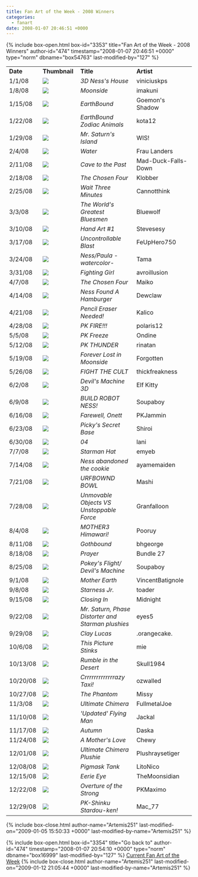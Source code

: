 ```yaml
---
title: Fan Art of the Week - 2008 Winners
categories:
  - fanart
date: 2008-01-07 20:46:51 +0000
---
```

{% include box-open.html box-id="3353" title="Fan Art of the Week - 2008 Winners" author-id="474" timestamp="2008-01-07 20:46:51 +0000" type="norm" dbname="box54763" last-modified-by="127" %}
<table border="0">

<tr>
<td width="80"><b>Date</b></td>
<td width="100"><b>Thumbnail</b></td>
<td width="200"><b>Title</b></td>
<td width="200"><b>Artist</b></td>
</tr>

<tr>
<td width="80">1/1/08</td>
<td width="100"><a href="http://starmen.net/vote/vote.php?id=19709"><img src="http://files.fobby.net/0000/4cfd/Ness%27s%20House%20Render.jpg.thumb.gif" border="0" /></a></td>
<td width="200"><i>3D Ness's House</i></td>
<td width="200">viniciuskps</td>
</tr>

<tr>
<td width="80">1/8/08</td>
<td width="100"><a href="http://starmen.net/vote/vote.php?id=19749"><img src="http://files.fobby.net/0000/4d25/moon_side.PNG.thumb.gif" border="0" /></a></td>
<td width="200"><i>Moonside</i></td>
<td width="200">imakuni</td>
</tr>

<tr>
<td width="80">1/15/08</td>
<td width="100"><a href="http://starmen.net/vote/vote.php?id=19786"><img src="http://files.fobby.net/0000/4d4a/Earthbound.png.thumb.gif" border="0" /></a></td>
<td width="200"><i>EarthBound</i></td>
<td width="200">Goemon's Shadow</td>
</tr>

<tr>
<td width="80">1/22/08</td>
<td width="100"><a href="http://starmen.net/vote/vote.php?id=19772"><img src="http://files.fobby.net/0000/4d3c/ztogether2small.png.thumb.gif" border="0" /></a></td>
<td width="200"><i>EarthBound Zodiac Animals</i></td>
<td width="200">kota12</td>
</tr>

<tr>
<td width="80">1/29/08</td>
<td width="100"><a href="http://starmen.net/vote/vote.php?id=19943"><img src="http://files.fobby.net/0000/4de7/mrsaturnlp.jpg.thumb.gif" border="0" /></a></td>
<td width="200"><i>Mr. Saturn's Island</i></td>
<td width="200">WIS!</td>
</tr>

<tr>
<td width="80">2/4/08</td>
<td width="100"><a href="http://starmen.net/vote/vote.php?id=19996"><img src="http://files.fobby.net/0000/4e1c/ebwater.png.thumb.gif" border="0" /></a></td>
<td width="200"><i>Water</i></td>
<td width="200">Frau Landers</td>
</tr>

<tr>
<td width="80">2/11/08</td>
<td width="100"><a href="http://starmen.net/vote/vote.php?id=20000"><img src="http://files.fobby.net/0000/4e20/cavetothepast.jpg.thumb.gif" border="0" /></a></td>
<td width="200"><i>Cave to the Past</i></td>
<td width="200">Mad-Duck-Falls-Down</td>
</tr>

<tr>
<td width="80">2/18/08</td>
<td width="100"><a href="http://starmen.net/vote/vote.php?id=20049.jpg"><img src="http://files.fobby.net/0000/4e51/thechosenfour.jpg.thumb.gif" border="0" /></a></td>
<td width="200"><i>The Chosen Four</i></td>
<td width="200">Klobber</td>
</tr>

<tr>
<td width="80">2/25/08</td>
<td width="100"><a href="http://starmen.net/vote/vote.php?id=20104"><img src="http://files.fobby.net/0000/4e88/Waitthreeminuteswip.JPG.thumb.gif" border="0" /></a></td>
<td width="200"><i>Wait Three Minutes</i></td>
<td width="200">Cannotthink</td>
</tr>

<tr>
<td width="80">3/3/08</td>
<td width="100"><a href="http://starmen.net/vote/vote.php?id=20125"><img src="http://files.fobby.net/0000/4e9d/runfiveFINALsmall.jpg.thumb.gif" border="0" /></a></td>
<td width="200"><i>The World's Greatest Bluesmen</i></td>
<td width="200">Bluewolf</td>
</tr>

<tr>
<td width="80">3/10/08</td>
<td width="100"><a href="http://starmen.net/vote/vote.php?id=20246"><img src="http://files.fobby.net/0000/4f16/handart.png.thumb.gif" border="0" /></a></td>
<td width="200"><i>Hand Art #1</i></td>
<td width="200">Stevesesy</td>
</tr>

<tr>
<td width="80">3/17/08</td>
<td width="100"><a href="http://starmen.net/vote/vote.php?id=20297"><img src="http://files.fobby.net/0000/4f49/UncontrollableBlast.jpg.thumb.gif" border="0" /></a></td>
<td width="200"><i>Uncontrollable Blast</i></td>
<td width="200">FeUpHero750</td>
</tr>

<tr>
<td width="80">3/24/08</td>
<td width="100"><a href="http://starmen.net/vote/vote.php?id=20384"><img src="http://files.fobby.net/0000/4fa0/nespual.png.thumb.gif" border="0" /></a></td>
<td width="200"><i>Ness/Paula -watercolor-</i></td>
<td width="200">Tama</td>
</tr>

<tr>
<td width="80">3/31/08</td>
<td width="100"><a href="http://starmen.net/vote/vote.php?id=20407"><img src="http://files.fobby.net/0000/4fb7/fightingirl.png.thumb.gif" border="0" /></a></td>
<td width="200"><i>Fighting Girl</i></td>
<td width="200">avroillusion</td>
</tr>

<tr>
<td width="80">4/7/08</td>
<td width="100"><a href="http://starmen.net/vote/vote.php?id=20542"><img src="http://files.fobby.net/0000/503e/MOther2_byWasil.jpg.thumb.gif" border="0" /></a></td>
<td width="200"><i>The Chosen Four</i></td>
<td width="200">Maiko</td>
</tr>

<tr>
<td width="80">4/14/08</td>
<td width="100"><a href="http://starmen.net/vote/vote.php?id=20563"><img src="http://files.fobby.net/0000/5053/trash.png.thumb.gif" border="0" /></a></td>
<td width="200"><i>Ness Found A Hamburger</i></td>
<td width="200">Dewclaw</td>
</tr>

<tr>
<td width="80">4/21/08</td>
<td width="100"><a href="http://starmen.net/vote/vote.php?id=20620"><img src="http://files.fobby.net/0000/508c/earthbound.jpg.thumb.gif" border="0" /></a></td>
<td width="200"><i>Pencil Eraser Needed!</i></td>
<td width="200">Kalico</td>
</tr>

<tr>
<td width="80">4/28/08</td>
<td width="100"><a href="http://starmen.net/vote/vote.php?id=20674"><img src="http://files.fobby.net/0000/50c2/PK%20FIRE%21%21%21%21.jpg.thumb.gif" border="0" /></a></td>
<td width="200"><i>PK FIRE!!!</i></td>
<td width="200">polaris12</td>
</tr>

<tr>
<td width="80">5/5/08</td>
<td width="100"><a href="http://starmen.net/vote/vote.php?id=20751"><img src="http://files.fobby.net/0000/510f/psifreezeomega.png.thumb.gif" border="0" /></a></td>
<td width="200"><i>PK Freeze</i></td>
<td width="200">Ondine</td>
</tr>

<tr>
<td width="80">5/12/08</td>
<td width="100"><a href="http://starmen.net/vote/vote.php?id=20822"><img src="http://files.fobby.net/0000/5156/pkthunder.jpg.thumb.gif" border="0" /></a></td>
<td width="200"><i>PK THUNDER</i></td>
<td width="200">rinatan</td>
</tr>

<tr>
<td width="80">5/19/08</td>
<td width="100"><a href="http://starmen.net/vote/vote.php?id=20849"><img src="http://files.fobby.net/0000/5171/moonside.jpg.thumb.gif" border="0" /></a></td>
<td width="200"><i>Forever Lost in Moonside</i></td>
<td width="200">Forgotten</td>
</tr>

<tr>
<td width="80">5/26/08</td>
<td width="100"><a href="http://starmen.net/vote/vote.php?id=20883"><img src="http://files.fobby.net/0000/5193/fight_the_cult_sm2.jpg.thumb.gif" border="0" /></a></td>
<td width="200"><i>FIGHT THE CULT</i></td>
<td width="200">thickfreakness</td>
</tr>

<tr>
<td width="80">6/2/08</td>
<td width="100"><a href="http://starmen.net/vote/vote.php?id=20990"><img src="http://files.fobby.net/0000/51fe/giygaslair_37_2.jpg.thumb.gif" border="0" /></a></td>
<td width="200"><i>Devil's Machine 3D</i></td>
<td width="200">Elf Kitty</td>
</tr>

<tr>
<td width="80">6/9/08</td>
<td width="100"><a href="http://starmen.net/vote/vote.php?id=21024"><img src="http://files.fobby.net/0000/5220/robonessFINALreadymech.png.thumb.gif" border="0" /></a></td>
<td width="200"><i>BUILD ROBOT NESS!</i></td>
<td width="200">Soupaboy</td>
</tr>

<tr>
<td width="80">6/16/08</td>
<td width="100"><a href="http://starmen.net/vote/vote.php?id=21373"><img src="http://files.fobby.net/0000/537d/oness.png.thumb.gif" border="0" /></a></td>
<td width="200"><i>Farewell, Onett</i></td>
<td width="200">PKJammin</td>
</tr>

<tr>
<td width="80">6/23/08</td>
<td width="100"><a href="http://starmen.net/vote/vote.php?id=21270"><img src="http://files.fobby.net/0000/5316/Picky%20Secret%20Base.jpg.thumb.gif" border="0" /></a></td>
<td width="200"><i>Picky's Secret Base</i></td>
<td width="200">Shiroi</td>
</tr>

<tr>
<td width="80">6/30/08</td>
<td width="100"><a href="http://starmen.net/vote/vote.php?id=21470"><img src="http://files.fobby.net/0000/53de/50.png.thumb.gif" border="0" /></a></td>
<td width="200"><i>04</i></td>
<td width="200">lani</td>
</tr>

<tr>
<td width="80">7/7/08</td>
<td width="100"><a href="http://starmen.net/vote/vote.php?id=21656"><img src="http://files.fobby.net/0000/5498/starmanhat.jpg.thumb.gif" border="0" /></a></td>
<td width="200"><i>Starman Hat</i></td>
<td width="200">emyeb</td>
</tr>

<tr>
<td width="80">7/14/08</td>
<td width="100"><a href="http://starmen.net/vote/vote.php?id=21734"><img src="http://files.fobby.net/0000/54e6/cookieness.jpg.thumb.gif" border="0" /></a></td>
<td width="200"><i>Ness abandoned the cookie</i></td>
<td width="200">ayamemaiden</td>
</tr>

<tr>
<td width="80">7/21/08</td>
<td width="100"><a href="http://starmen.net/vote/vote.php?id=21847"><img src="http://files.fobby.net/0000/5557/URFBOWND_BOWL_by_MashiTheInsane.jpg.thumb.gif" border="0" /></a></td>
<td width="200"><i>URFBOWND BOWL</i></td>
<td width="200">Mashi</td>
</tr>

<tr>
<td width="80">7/28/08</td>
<td width="100"><a href="http://starmen.net/vote/vote.php?id=21892"><img src="http://files.fobby.net/0000/5584/GIYGAAA.jpg.thumb.gif" border="0" /></a></td>
<td width="200"><i>Unmovable Objects VS Unstoppable Force</i></td>
<td width="200">Granfalloon</td>
</tr>

<tr>
<td width="80">8/4/08</td>
<td width="100"><a href="http://starmen.net/vote/vote.php?id=21982"><img src="http://files.fobby.net/0000/55de/Untitled-1%20copy132.jpg.thumb.gif" border="0" /></a></td>
<td width="200"><i>MOTHER3 Himawari!</i></td>
<td width="200">Pooruy</td>
</tr>

<tr>
<td width="80">8/11/08</td>
<td width="100"><a href="http://starmen.net/vote/vote.php?id=22127"><img src="http://files.fobby.net/0000/566f/gothbound_final.png.thumb.gif" border="0" /></a></td>
<td width="200"><i>Gothbound</i></td>
<td width="200">bhgeorge</td>
</tr>

<tr>
<td width="80">8/18/08</td>
<td width="100"><a href="http://starmen.net/vote/vote.php?id=22157"><img src="http://files.fobby.net/0000/568d/absolute%20terror.jpg.thumb.gif" border="0" /></a></td>
<td width="200"><i>Prayer</i></td>
<td width="200">Bundle 27</td>
</tr>

<tr>
<td width="80">8/25/08</td>
<td width="100"><a href="http://starmen.net/vote/vote.php?id=22387"><img src="http://files.fobby.net/0000/5773/GIYGASweb.jpg.thumb.gif" border="0" /></a></td>
<td width="200"><i>Pokey's Flight/ Devil's Machine</i></td>
<td width="200">Soupaboy</td>
</tr>

<tr>
<td width="80">9/1/08</td>
<td width="100"><a href="http://starmen.net/vote/vote.php?id=22432"><img src="http://files.fobby.net/0000/57a0/VincentBatignole_motherearth.jpg.thumb.gif" border="0" /></a></td>
<td width="200"><i>Mother Earth</i></td>
<td width="200">VincentBatignole</td>
</tr>

<tr>
<td width="80">9/8/08</td>
<td width="100"><a href="http://starmen.net/vote/vote.php?id=22516"><img src="http://files.fobby.net/0000/57f4/starnessjr01.JPG.thumb.gif" border="0" /></a></td>
<td width="200"><i>Starness Jr.</i></td>
<td width="200">toader</td>
</tr>

<tr>
<td width="80">9/15/08</td>
<td width="100"><a href="http://starmen.net/vote/vote.php?id=22603"><img src="http://files.fobby.net/0000/584b/Closing_In_by_Jinx_Midnight.png.thumb.gif" border="0" /></a></td>
<td width="200"><i>Closing In</i></td>
<td width="200">Midnight</td>
</tr>

<tr>
<td width="80">9/22/08</td>
<td width="100"><a href="http://starmen.net/vote/vote.php?id=22735"><img src="http://files.fobby.net/0000/58cf/EBPlushies1.JPG.thumb.gif" border="0" /></a></td>
<td width="200"><i>Mr. Saturn, Phase Distorter and Starman plushies</i></td>
<td width="200">eyes5</td>
</tr>

<tr>
<td width="80">9/29/08</td>
<td width="100"><a href="http://starmen.net/vote/vote.php?id=22713"><img src="http://files.fobby.net/0000/58b9/lucaa.PNG.thumb.gif" border="0" /></a></td>
<td width="200"><i>Clay Lucas</i></td>
<td width="200">.orangecake.</td>
</tr>

<tr>
<td width="80">10/6/08</td>
<td width="100"><a href="http://starmen.net/vote/vote.php?id=22798"><img src="http://files.fobby.net/0000/590e/thispicturestinks.jpg.thumb.gif" border="0" /></a></td>
<td width="200"><i>This Picture Stinks</i></td>
<td width="200">mie</td>
</tr>

<tr>
<td width="80">10/13/08</td>
<td width="100"><a href="http://starmen.net/vote/vote.php?id=22942"><img src="http://files.fobby.net/0000/599e/YuccaDesert.jpg.thumb.gif" border="0" /></a></td>
<td width="200"><i>Rumble in the Desert</i></td>
<td width="200">Skull1984</td>
</tr>

<tr>
<td width="80">10/20/08</td>
<td width="100"><a href="http://starmen.net/vote/vote.php?id=22116"><img src="http://files.fobby.net/0000/5664/madcab05.png.thumb.gif" border="0" /></a></td>
<td width="200"><i>Crrrrrrrrrrrrrazy Taxi!</i></td>
<td width="200">ozwalled</td>
</tr>

<tr>
<td width="80">10/27/08</td>
<td width="100"><a href="http://starmen.net/vote/vote.php?id=22631"><img src="http://files.fobby.net/0000/5867/opera.png.thumb.gif" border="0" /></a></td>
<td width="200"><i>The Phantom</i></td>
<td width="200">Missy</td>
</tr>

<tr>
<td width="80">11/3/08</td>
<td width="100"><a href="http://starmen.net/vote/vote.php?id=23450"><img src="http://files.fobby.net/0000/5b9a/Ultimate%20Chimera%20Finished.jpg.thumb.gif" border="0" /></a></td>
<td width="200"><i>Ultimate Chimera</i></td>
<td width="200">FullmetalJoe</td>
</tr>

<tr>
<td width="80">11/10/08</td>
<td width="100"><a href="http://starmen.net/vote/vote.php?id=23542"><img src="http://files.fobby.net/0000/5bf6/Vulture.jpg.thumb.gif" border="0" /></a></td>
<td width="200"><i>'Updated' Flying Man</i></td>
<td width="200">Jackal</td>
</tr>

<tr>
<td width="80">11/17/08</td>
<td width="100"><a href="http://starmen.net/vote/vote.php?id=23852"><img src="http://files.fobby.net/0000/5d2c/roothouse%20015%20small.jpg.thumb.gif" border="0" /></a></td>
<td width="200"><i>Autumn</i></td>
<td width="200">Daska</td>
</tr>

<tr>
<td width="80">11/24/08</td>
<td width="100"><a href="http://starmen.net/vote/vote.php?id=20825"><img src="http://files.fobby.net/0000/5159/motherslove.jpg.thumb.gif" border="0" /></a></td>
<td width="200"><i>A Mother's Love</i></td>
<td width="200">Chewy</td>
</tr>

<tr>
<td width="80">12/01/08</td>
<td width="100"><a href="http://starmen.net/vote/vote.php?id=23974"><img src="http://files.fobby.net/0000/5da6/Ultimate_Chimera_Plushie_by_Plushraysetiger.JPG.thumb.gif" border="0" /></a></td>
<td width="200"><i>Ultimate Chimera Plushie</i></td>
<td width="200">Plushraysetiger</td>
</tr>

<tr>
<td width="80">12/08/08</td>
<td width="100"><a href="http://starmen.net/vote/vote.php?id=24298"><img src="http://files.fobby.net/0000/5eea/Pigmask%20Tank.png.thumb.gif" border="0" /></a></td>
<td width="200"><i>Pigmask Tank</i></td>
<td width="200">LitoNico</td>
</tr>

<tr>
<td width="80">12/15/08</td>
<td width="100"><a href="http://starmen.net/vote/vote.php?id=24404"><img src="http://files.fobby.net/0000/5f54/eerieeye.JPG.thumb.gif" border="0" /></a></td>
<td width="200"><i>Eerie Eye</i></td>
<td width="200">TheMoonsidian</td>
</tr>

<tr>
<td width="80">12/22/08</td>
<td width="100"><a href="http://starmen.net/vote/vote.php?id=24622"><img src="http://files.fobby.net/0000/602e/ovetureofthestrong%20copy.jpg.thumb.gif" border="0" /></a></td>
<td width="200"><i>Overture of the Strong</i></td>
<td width="200">PKMaximo</td>
</tr>

<tr>
<td width="80">12/29/08</td>
<td width="100"><a href="http://starmen.net/vote/vote.php?id=24641"><img src="http://files.fobby.net/0000/6041/Poo.jpg.thumb.gif" border="0" /></a></td>
<td width="200"><i>PK-Shinku Stardou-ken!</i></td>
<td width="200">Mac_77</td>
</tr>
</table>
{% include box-close.html author-name="Artemis251" last-modified-on="2009-01-05 15:50:33 +0000" last-modified-by-name="Artemis251" %}

{% include box-open.html box-id="3354" title="Go back to" author-id="474" timestamp="2008-01-07 20:54:10 +0000" type="norm" dbname="box16999" last-modified-by="127" %}
<a href="http://starmen.net/fanart/fotw/">Current Fan Art of the Week</a>
{% include box-close.html author-name="Artemis251" last-modified-on="2009-01-12 21:05:44 +0000" last-modified-by-name="Artemis251" %}
